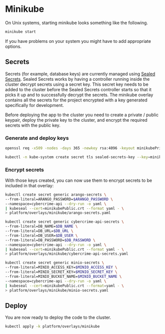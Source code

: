 # Minikube

On Unix systems, starting minikube looks something like the following.

```sh
minikube start
```

If you have problems on your system you might have to add appropriate options.

## Secrets

Secrets (for example, database keys) are currently managed using [Sealed Secrets](https://github.com/bitnami-labs/sealed-secrets).
Sealed Secrets works by having a controller running inside the cluster decrypt secrets using a secret key.
This secret key needs to be added to the cluster before the Sealed Secrets controller starts so that it picks it up and to successfully decrypt the secrets.
The minikube overlay contains all the secrets for the project encrypted with a key generated specifically for development.

Before deploying the app to the cluster you need to create a private / public keypair, deploy the private key to the cluster, and encrypt the required secrets with the public key.

### Generate and deploy keys

```sh
openssl req -x509 -nodes -days 365 -newkey rsa:4096 -keyout minikubePrivate.key -out minikubePublic.crt -subj "/CN=report-a-cybercrime"
```

```sh
kubectl -n kube-system create secret tls sealed-secrets-key --key=minikubePrivate.key --cert=minikubePublic.crt --namespace=kube-system
```

### Encrypt secrets

With those keys created, you can now use them to encrypt secrets to be included in that overlay:

```sh
kubectl create secret generic arango-secrets \
--from-literal=ARANGO_PASSWORD=$ARANGO_PASSWORD \
--namespace=cybercrime-api --dry-run -o yaml \
| kubeseal --cert=minikubePublic.crt --format yaml - \
> platform/overlays/minikube/arango-secrets.yaml

kubectl create secret generic cybercrime-api-secrets \
--from-literal=DB_NAME=$DB_NAME \
--from-literal=DB_URL=$DB_URL \
--from-literal=DB_USER=$DB_USER \
--from-literal=DB_PASSWORD=$DB_PASSWORD \
--namespace=cybercrime-api --dry-run -o yaml \
| kubeseal --cert=minikubePublic.crt --format yaml - \
> platform/overlays/minikube/cybercrime-api-secrets.yaml

kubectl create secret generic minio-secrets \
--from-literal=MINIO_ACCESS_KEY=$MINIO_ACCESS_KEY \
--from-literal=MINIO_SECRET_KEY=$MINIO_SECRET_KEY \
--from-literal=MINIO_BUCKET_NAME=$MINIO_BUCKET_NAME \
--namespace=cybercrime-api --dry-run -o yaml \
| kubeseal --cert=minikubePublic.crt --format=yaml - \
> platform/overlays/minikube/minio-secrets.yaml
```

## Deploy

You are now ready to deploy the code to the cluster.

```sh
kubectl apply -k platform/overlays/minikube
```
